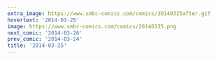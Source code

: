 ```yaml
---
extra_image: https://www.smbc-comics.com/comics/20140325after.gif
hovertext: '2014-03-25'
image: https://www.smbc-comics.com/comics/20140325.png
next_comic: '2014-03-26'
prev_comic: '2014-03-24'
title: '2014-03-25'
---
```


